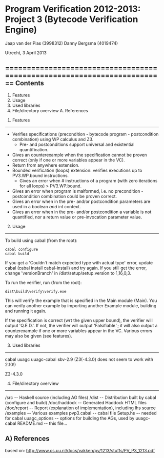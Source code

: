 Program Verification 2012-2013: Project 3 (Bytecode Verification Engine)
========================================================================

Jaap van der Plas (3998312)
Danny Bergsma (4019474)

Utrecht, 3 April 2013

========================================================================
Contents
--------
1. Features
2. Usage
3. Used libraries
4. File/directory overview
A. References

1) Features
-----------
* Verifies specifications (precondition - bytecode program - postcondition combination) using WP calculus and Z3.
  * Pre- and postconditions support universal and existential quantification. 
* Gives an counterexample when the specification cannot be proven correct (only if one or more variables appear in the VC).
* Return from anywhere extension.
* Bounded verification (loops) extension: verifies executions up to PV3.WP.bound instructions.
  * Gives an error when # instructions of a program (with zero iterations for all loops) > PV3.WP.bound.
* Gives an error when program is malformed, i.e. no precondition - postcondition combination could be proven correct.
* Gives an error when in the pre- and/or postcondition parameters are used in a boolean *and* int context.
* Gives an error when in the pre- and/or postcondition a variable is not quantified, nor a return value or pre-invocation parameter value.

2) Usage
--------
To build using cabal (from the root):

    cabal configure
    cabal build

If you get a 'Couldn't match expected type with actual type' error, update cabal (cabal install cabal-install) and try again. If you still
get the error, change 'versionBranch' in /dist/setup/setup.version to 1,16,0,3.

To run the verifier, run (from the root):

    dist\build\verify\verify.exe
    
This will verify the example that is specified in the Main module (Main). You can verify another example by importing another Example module,
building and running it again.

If the specification is correct (wrt the given upper bound), the verifier will output 'Q.E.D.'. If not, the verifier will output
'Falsifiable.'; it will also output a counterexample if one or more variables appear in the VC. 
Various errors may also be given (see features).

3) Used libraries
-----------------
cabal
uuagc
uuagc-cabal
sbv-2.9 (Z3(-4.3.0) does not seem to work with 2.10!)

Z3-4.3.0

4) File/directory overview
--------------------------
/src                                     -- Haskell source (including AG files)
/dist                                    -- Distribution built by cabal (configure and build)
/doc/haddock                             -- Generated Haddock HTML files
/doc/report                              -- Report (explanation of implementation), including lhs source
/examples                                -- Various examples
pvp3.cabal                               -- cabal file
Setup.hs                                 -- needed for cabal
uuagc_options                            -- options for building the AGs, used by uuagc-cabal
README.md                                -- this file...

A) References
-------------
based on: http://www.cs.uu.nl/docs/vakken/pv/1213/stuffs/PV_P3_1213.pdf
